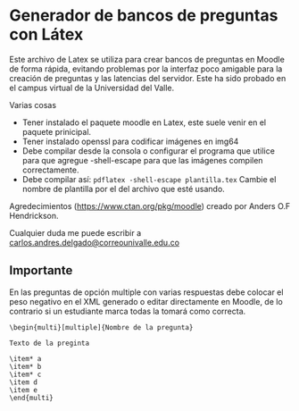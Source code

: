 # Generador de bancos de preguntas con Látex

Este archivo de Latex se utiliza para crear bancos de preguntas en Moodle de forma rápida, evitando problemas por la interfaz poco amigable para la creación de preguntas y las latencias del servidor. Este ha sido probado en el campus virtual de la Universidad del Valle.

Varias cosas

* Tener instalado el paquete moodle en Latex, este suele venir en el paquete prinicipal.
* Tener instalado openssl para codificar imágenes en img64
* Debe compilar desde la consola o configurar el programa que utilice para que agregue -shell-escape para que las imágenes compilen correctamente.
* Debe compilar así:  `pdflatex -shell-escape plantilla.tex` Cambie el nombre de plantilla por el del archivo que esté usando.

Agredecimientos (https://www.ctan.org/pkg/moodle) creado por Anders O.F Hendrickson.

Cualquier duda me puede escribir a carlos.andres.delgado@correounivalle.edu.co

## Importante

En las preguntas de opción multiple con varias respuestas debe colocar el peso negativo en el XML generado o editar directamente en Moodle, de lo contrario si un estudiante marca todas la tomará como correcta.
```Tex
\begin{multi}[multiple]{Nombre de la pregunta}

Texto de la preginta

\item* a
\item* b
\item* c
\item d
\item e
\end{multi}
```
